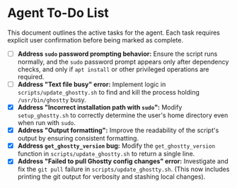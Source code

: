 # Agent To-Do List

This document outlines the active tasks for the agent. Each task requires explicit user confirmation before being marked as complete.

*   [ ] **Address `sudo` password prompting behavior:** Ensure the script runs normally, and the `sudo` password prompt appears only after dependency checks, and only if `apt install` or other privileged operations are required.
*   [ ] **Address "Text file busy" error:** Implement logic in `scripts/update_ghostty.sh` to find and kill the process holding `/usr/bin/ghostty` busy.
*   [x] **Address "Incorrect installation path with `sudo`":** Modify `setup_ghostty.sh` to correctly determine the user's home directory even when run with `sudo`.
*   [x] **Address "Output formatting":** Improve the readability of the script's output by ensuring consistent formatting.
*   [x] **Address `get_ghostty_version` bug:** Modify the `get_ghostty_version` function in `scripts/update_ghostty.sh` to return a single line.
*   [x] **Address "Failed to pull Ghostty config changes" error:** Investigate and fix the `git pull` failure in `scripts/update_ghostty.sh`. (This now includes printing the git output for verbosity and stashing local changes).
